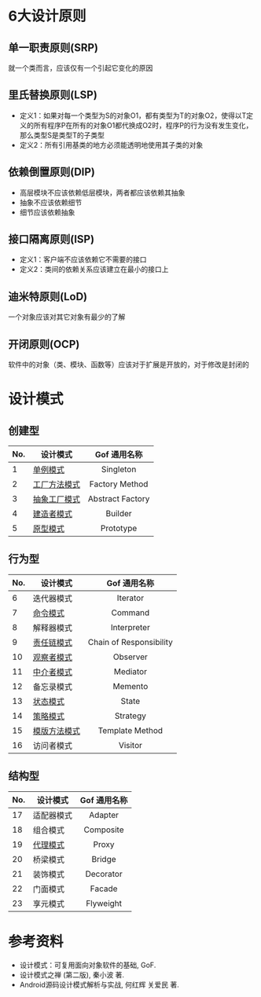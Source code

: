# 6大设计原则

## 单一职责原则(SRP)

就一个类而言，应该仅有一个引起它变化的原因

## 里氏替换原则(LSP)

- 定义1：如果对每一个类型为S的对象O1，都有类型为T的对象O2，使得以T定义的所有程序P在所有的对象O1都代换成O2时，程序P的行为没有发生变化，那么类型S是类型T的子类型
- 定义2：所有引用基类的地方必须能透明地使用其子类的对象

## 依赖倒置原则(DIP)

- 高层模块不应该依赖低层模块，两者都应该依赖其抽象
- 抽象不应该依赖细节
- 细节应该依赖抽象

## 接口隔离原则(ISP)

- 定义1：客户端不应该依赖它不需要的接口
- 定义2：类间的依赖关系应该建立在最小的接口上

## 迪米特原则(LoD)

一个对象应该对其它对象有最少的了解

## 开闭原则(OCP)

软件中的对象（类、模块、函数等）应该对于扩展是开放的，对于修改是封闭的

# 设计模式

## 创建型

| No. | 设计模式 | Gof 通用名称 |
| ------- | ------- | :-------: |
| 1 | [单例模式](src/io/github/jingweiwang/DesignPatterns/singleton) | Singleton |
| 2 | [工厂方法模式](src/io/github/jingweiwang/DesignPatterns/factory) | Factory Method |
| 3 | [抽象工厂模式](src/io/github/jingweiwang/DesignPatterns/abstractFactory) | Abstract Factory |
| 4 | [建造者模式](src/io/github/jingweiwang/DesignPatterns/builder) | Builder |
| 5 | [原型模式](src/io/github/jingweiwang/DesignPatterns/prototype) | Prototype |

## 行为型

| No. | 设计模式 | Gof 通用名称 |
| ------- | ------- | :-------: |
| 6 | 迭代器模式 | Iterator |
| 7 | [命令模式](src/io/github/jingweiwang/DesignPatterns/command) | Command |
| 8 | 解释器模式 | Interpreter |
| 9 | [责任链模式](src/io/github/jingweiwang/DesignPatterns/chain) | Chain of Responsibility |
| 10 | [观察者模式](src/io/github/jingweiwang/DesignPatterns/observer) | Observer |
| 11 | [中介者模式](src/io/github/jingweiwang/DesignPatterns/mediator) | Mediator |
| 12 | 备忘录模式 | Memento |
| 13 | [状态模式](src/io/github/jingweiwang/DesignPatterns/state) | State |
| 14 | [策略模式](src/io/github/jingweiwang/DesignPatterns/strategy) | Strategy |
| 15 | [模版方法模式](src/io/github/jingweiwang/DesignPatterns/template) | Template Method |
| 16 | 访问者模式 | Visitor |

## 结构型

| No. | 设计模式 | Gof 通用名称 |
| ------- | ------- | :-------: |
| 17 | 适配器模式 | Adapter |
| 18 | 组合模式 | Composite |
| 19 | [代理模式](src/io/github/jingweiwang/DesignPatterns/proxy) | Proxy |
| 20 | 桥梁模式 | Bridge |
| 21 | 装饰模式 | Decorator |
| 22 | 门面模式 | Facade |
| 23 | 享元模式 | Flyweight |

# 参考资料

- 设计模式：可复用面向对象软件的基础, GoF.
- 设计模式之禅 (第二版), 秦小波 著.
- Android源码设计模式解析与实战, 何红辉 关爱民 著.

